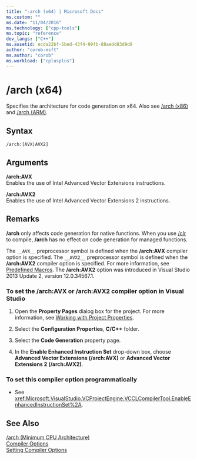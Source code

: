 ```yaml
---
title: "-arch (x64) | Microsoft Docs"
ms.custom: ""
ms.date: "11/04/2016"
ms.technology: ["cpp-tools"]
ms.topic: "reference"
dev_langs: ["C++"]
ms.assetid: ecda22bf-5bed-43f4-99fb-88aedd83d9d8
author: "corob-msft"
ms.author: "corob"
ms.workload: ["cplusplus"]
---
```

# /arch (x64)
Specifies the architecture for code generation on x64. Also see [/arch (x86)](../../build/reference/arch-x86.md) and [/arch (ARM)](../../build/reference/arch-arm.md).  
  
## Syntax  
  
```  
/arch:[AVX|AVX2]  
```  
  
## Arguments  
 **/arch:AVX**  
 Enables the use of Intel Advanced Vector Extensions instructions.  
  
 **/arch:AVX2**  
 Enables the use of Intel Advanced Vector Extensions 2 instructions.  
  
## Remarks  
 **/arch** only affects code generation for native functions. When you use [/clr](../../build/reference/clr-common-language-runtime-compilation.md) to compile, **/arch** has no effect on code generation for managed functions.  
  
 The `__AVX__` preprocessor symbol is defined when the **/arch:AVX** compiler option is specified. The `__AVX2__` preprocessor symbol is defined when the **/arch:AVX2** compiler option is specified. For more information, see [Predefined Macros](../../preprocessor/predefined-macros.md). The **/arch:AVX2** option was introduced in Visual Studio 2013 Update 2, version 12.0.34567.1.  
  
### To set the /arch:AVX or /arch:AVX2 compiler option in Visual Studio  
  
1.  Open the **Property Pages** dialog box for the project. For more information, see [Working with Project Properties](../../ide/working-with-project-properties.md).  
  
2.  Select the **Configuration Properties**, **C/C++** folder.  
  
3.  Select the **Code Generation** property page.  
  
4.  In the **Enable Enhanced Instruction Set** drop-down box, choose **Advanced Vector Extensions (/arch:AVX)** or **Advanced Vector Extensions 2 (/arch:AVX2)**.  
  
### To set this compiler option programmatically  
  
-   See <xref:Microsoft.VisualStudio.VCProjectEngine.VCCLCompilerTool.EnableEnhancedInstructionSet%2A>.  
  
## See Also  
 [/arch (Minimum CPU Architecture)](../../build/reference/arch-minimum-cpu-architecture.md)   
 [Compiler Options](../../build/reference/compiler-options.md)   
 [Setting Compiler Options](../../build/reference/setting-compiler-options.md)